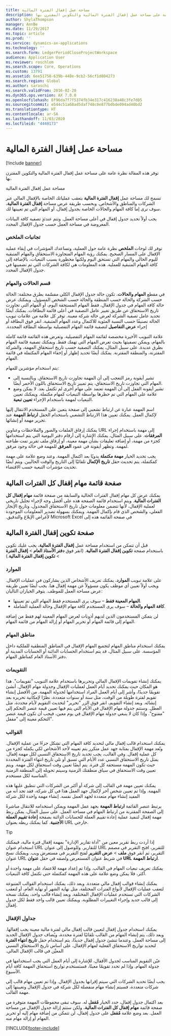 ```yaml
---
title: مساحة عمل إقفال الفترة المالية
description: توفر هذه المقالة نظرة عامة على مساحة عمل إقفال الفترة المالية‬ والتكوين المقترن بها.
author: ShylaThompson
manager: AnnBe
ms.date: 11/29/2017
ms.topic: article
ms.prod: ''
ms.service: dynamics-ax-applications
ms.technology: ''
ms.search.form: LedgerPeriodCloseProjectWorkspace
audience: Application User
ms.reviewer: roschlom
ms.search.scope: Core, Operations
ms.custom: 13791
ms.assetid: 6ee51758-639b-448e-9cb2-56cf1d804273
ms.search.region: Global
ms.author: saraschi
ms.search.validFrom: 2016-02-28
ms.dyn365.ops.version: AX 7.0.0
ms.openlocfilehash: 6f96da7f7f5374fb34e317c416238a48c3fe7d05
ms.sourcegitcommit: e544c51a68ad5daf748c0e877bdbde094ad40bd2
ms.translationtype: HT
ms.contentlocale: ar-SA
ms.lasthandoff: 11/03/2020
ms.locfileid: "4440173"
---
```

# <a name="financial-period-close-workspace"></a>مساحة عمل إقفال الفترة المالية

[!include [banner](../includes/banner.md)]

توفر هذه المقالة نظرة عامة على مساحة عمل إقفال الفترة المالية‬ والتكوين المقترن بها.

مساحة عمل إقفال الفترة المالية

تسمح لك مساحة عمل **إقفال الفترة المالية** بتعقب عملياتك الخاصة بالإقفال المالي عبر الشركات والمناطق والأشخاص. وبحسب طريقة عرض مساحة **إقفال الفترة المالية**، سوف ترى إما كافة المهام والحالات الخاصة بجدول إقفال، أو المهام التي تم تعيينها لك. 

يجب أولاً تحديد جدول إقفال في أعلى مساحة العمل. وتتم عندئذٍ تصفية كافة البيانات المعروضة في مساحة العمل حسب جدول الإقفال المحدد.

### <a name="summary-tiles"></a>تجانبات الملخص

توفر لك لوحات **الملخص** نظرة عامة حول العملية، وتساعدك المؤشرات في إبقاء عملية الإقفال على المسار الصحيح. يمكنك رؤية المهام المتجاوزة الاستحقاق والمهام المتبقية لليوم الحالي والمهام التي تستحق اليوم ولكنها محظورة بسبب التبعيات، بالإضافة إلى كافة المهام المتبقية للعملية. هذه المعلومات هي لكافة الشركات التي تم تضمينها في جدول الإقفال المحدد.

### <a name="tasks-and-status-section"></a>قسم الحالات والمهام

في مقطع **المهام والحالات**، تكون حالة جدول الإقفال الكلي مقسّمة بطرق مختلفة: الحالة حسب الشركة والحالة حسب المنطقة والحالة حسب الشخص المسؤول. ويمكنك عرض حالة كافة المهام في جدول الإقفال، فقط المهام المستحقة اليوم، أو المهام التي تجاوزت تاريخ الاستحقاق عن طريق تغيير عامل التصفية في أعلى قائمة البطاقات. يمكنك أيضًا تحديد عامل تصفية الشركة لعرض حالة شركة معينة. توفر كل علامة من علامات تبويب الحالة تصنيفًا حسب النسبة المئوية للاكتمال وعدد المهام المتبقية. انقر فوق البطاقة أو إجراء‬ **عرض التفاصيل‬‏‫** لتصفية قائمة المهام التفصيلية بواسطة البطاقة المحددة. 

علامة التبويب الأخيرة مخصصة لقائمة المهام التفصيلية. وتعرض هذه القائمة قائمة كاملة بالمهام، ويمكن تصفيتها بحيث تعرض المهام التي تهمك فقط. ويمكنك تصفية قائمة المهام بطرق عديدة.‬ على سبيل المثال، يمكنك التصفية حسب تاريخ استحقاق المهمة، والشركة المقترنة، والمنطقة المقترنة. يمكنك أيضًا تحديد إظهار أو إخفاء المهام المكتملة في قائمة المهام.‬ 

يتم استخدام مؤشرين للمهام:

-   تشير أيقونة رمز التعجب إلى أن المهمة تجاوزت تاريخ الاستحقاق. وبالنسبة إلى المهام التي تجاوزت تاريخ الاستحقاق، يتم تمييز تاريخ الاستحقاق باللون الأحمر أيضًا.‬
-   تشير أيقونة القفل إلى أن المهمة تعتمد على مهام أخرى لم تكتمل بعد. لا يمكن وضع علامة على المهام التي تم حظرها بواسطة التبعيات كمهام مكتملة. ويمكنك تعيين التبعيات لمهمة باستخدام الإجراء **تعيين تبعية**.

اسم المهمة عبارة عن ارتباط تشعبي إلى صفحة يتعين على المستخدم الانتقال إليها لإكمال العمل. يمكنك تعيين هذا الارتباط التشعبي باستخدام الحقل **ارتباط المهمة** عند تحرير مهمة أو إنشائها. 

يمكنك إرفاق الملفات والصور والملاحظات وعناوين URL إلى مهمة باستخدام إجراء **المرفقات**. على سبيل المثال، يمكنك الإشارة إلى أرقام دفتر اليومية التي يتم استخدامها كجزء من مهمة، أو إضافة تعليقات بشأن مهمة معينة، أو إرفاق ملف تقرير تمت طباعته لمهمة. وتظهر أيقونة في عمود **المرفق** للمهمة في حالة وجود مرفق. 

يجب تحديد الخيار **مهمة مكتملة** يدويًا بعد اكتمال المهمة. وعند وضع علامة على مهمة كمكتملة، يتم تحديث حقل **تاريخ الإكمال** تلقائيًا إلى التاريخ والوقت الحاليين. ويتم أيضًا تحديث مؤشرات التبعية حسب الاقتضاء.‬

## <a name="all-financial-period-close-tasks-list-page"></a>صفحة قائمة مهام إقفال كل الفترات المالية
يمكنك عرض كل مهام إقفال الفترات الحالية والسابقة من صفحة قائمة **مهام إقفال كل الفترات المالية‬‏‫**. ويتم استخدام قائمة الصفحة هذه على أفضل وجه لإجراء تحليل تاريخي لعملية الإقفال، لأنها تتضمن معلومات حول تاريخ الاستحقاق المجدول، وتاريخ الإنجاز الفعلي، والشخص الذي قام بإكمال المهمة. ويمكنك بسهولة تصدير المعلومات الموجودة في صفحة القائمة هذه إلى Microsoft Excel لأغراض الإبلاغ والتدقيق.‬

## <a name="financial-period-close-configuration-page"></a>صفحة تكوين إقفال الفترة المالية
قبل أن تتمكن من استخدام مساحة عمل **إقفال الفترة المالية**، يجب عليك تكوين باستخدام صفحة **تكوين إقفال الفترة المالية**. (انقر فوق **دفتر الأستاذ العام** &gt; **إقفال الفترة** &gt; **تكوين إقفال الفترة المالية**.)

### <a name="resources"></a>الموارد

على علامة تبويب **الموارد**، يمكنك تعريف الأشخاص الذين يشاركون في عمليات الإقفال. ويجب أولاً تعيين أي موظف يكون مسؤولاً عن مهمة إقفال هنا.‬ يجب أيضًا تعيين طريقة عرض مساحة العمل للموظف. يتوفر الخياران التاليان:

-   **المهام المعينة فقط** – سوف يرى المستخدم فقط المهام التي تم تعيينها.
-   **كافة المهام والحالة** – سوف يرى المستخدم كافة مهام الإقفال وحالة العملية الشاملة.

لن يتمكن المستخدمون الذين لديهم أذونات لعرض المهام المعينة لهم فقط من إضافة المهام إلى قائمة المهام أو تحرير المهام أو إزالة المهام من قائمة المهام.

### <a name="task-areas"></a>مناطق المهام

يمكنك استخدام مناطق المهام لتجميع المهام الإقفال في المناطق المنطقية للملكية داخل المؤسسة. على سبيل المثال، قد يتم استخدام الحسابات الدائنة أو الحسابات المدينة أو دفتر الأستاذ العام كمناطق المهام.

### <a name="calendars"></a>التقويمات

يمكنك إنشاء تقويمات الإقفال المالي وتحريرها باستخدام علامة التبويب "تقويمات". هذا هو المكان حيث يمكنك تحديد أيام العمل لعمليات الإقفال وجدولة مهام الإقفال.  أنشئ تقويمًا جديدًا، وأشر إلى أيام العمل المراد استخدامها لجدولة المهمة.  من الأفضل إنشاء تقويم لفترة طويلة من الوقت، مثل سنة أو سنوات متعددة، نظرًا لإمكانية تحريره بعد إنشائه.  وبعد إنشاء التقويم، انقر فوق الزر "تحرير" لتحديث التقويم لأيام محددة، مثل العطل.  وستتم جدولة مهام الإقفال في الأيام التي يتم فيها تعيين قيمة عنصر التحكم إلى "مفتوح".  وإذا كان لا ينبغي جدولة مهام الإقفال في يوم معين، فيجب أن تكون قيمة عنصر التحكم معينة إلى "مقفل".

### <a name="templates"></a>القوالب

يمكنك استخدام قالب إقفال مالي لتحديد كافة المهام التي تشكل جزءًا من عملية الإقفال. وتُعد مهمة الإقفال بمثابة جهد عمل متكرر يتم تعيينه لأحد الأشخاص لكي يكمله كجزء من كل عملية إقفال. وفي القالب، يجب تحديد تاريخ الاستحقاق النسبي لكل مهمة إقفال. يمثل تاريخ الاستحقاق النسبي عدد الأيام التي تسبق أو تلي تاريخ انتهاء الفترة المحددة حيث تكون المهمة مستحقة كل فترة. يتم أيضًا تعيين وقت استحقاق لكل مهمة. ويتم تعيين وقت الاستحقاق في سياق منطقتك الزمنية وسيتم تحويله إلى المنطقة الزمنية المناسبة لكل مستخدم.‬ 

يمكنك تعيين مهمة في القالب إلى شركة أو أكثر من الشركات التي تنطبق عليها هذه المهمة. وإذا تم تعيين شخص آخر لإكمال جهد العمل هذا في كل شركة، فقد تجد أنه من المفيد إنشاء مهام متعددة لجهد العمل نفسه.‬ إنشاء مهمة واحدة لكل شركة 

يرتبط عنصر القائمة **ارتباط المهمة** بجهد عمل المهمة ويمكن استخدامه للانتقال مباشرةً إلى الصفحة المقترنة من ارتباط المهام في مساحة العمل. على سبيل المثال، يمكن ربط مهمة إقفال لتنفيذ عملية إعادة تقييم العملة للحسابات الدائنة بصفحة **إعادة تقييم العملة الأجنبية**. كما يمكنك ربطه بعنوان URL خارجي. 

> [!TIP]
> إذا أردت ربط تقرير معين من "أداة تقارير الإدارة" بمهمة إقفال فترة مالية، فيمكنك استخدام عنوان URL للتقارير. وللوصول إلى عنوان URL للتقرير، افتح التقرير في مصمم التقرير، ثم انقر فوق **ملف** &gt; **عرض التقرير** لفتح التقرير في مستعرض ويب. ويمكنك نسخ عنوان URL في شريط عنوان المستعرض ولصقه في حقل **عنوان URL** **ارتباط المهمة**. 

يمكنك تعريف تبعيات المهام في القالب. وإذا تم إعداد مهمة للاعتماد على مهمة واحدة أو أكثر، فلا يمكن وضع علامة على هذه المهمة كمكتملة حتى تكتمل كافة التبعيات. 

يمكنك إنشاء قوالب إقفال مالي متعددة. وبعد ذلك، يمكنك استخدام القوالب المتنوعة لتعقب عمليات الإقفال لأنواع الفترات المختلفة، مثل نهاية الشهر أو نهاية العام، أو لتعقب الشركات التي تستخدم عمليات الإقفال المختلفة. وبعد إنشاء قالب واحد، يمكنك نسخه إلى قالب جديد وإجراء التغييرات المطلوبة. ويمكنك تعيين قالب واحد فقط لكل جدول إقفال.‬

### <a name="closing-schedules"></a>جداول الإقفال

يمكنك استخدام جدول إقفال لتعيين قالب إقفال مالي لفترة مالية معينة يجب إقفالها. وبعد ذلك، يتم إنشاء المهام من القالب تلقائيًا لفترة محددة، ويُضاف جدول الإقفال الجديد إلى مساحة العمل. وعندما تنشئ جدول إقفال جديدًا، يتم استخدام حقل **تاريخ انتهاء الفترة‬‏‫** لتحديد تواريخ الاستحقاق الفعلية لمهام الإقفال، على أساس تاريخ الاستحقاق النسبي المعيَّن في قالب الإقفال المالي. 

عيّن التقويم المناسب لجدول الأقفال، للإشارة إلى أيام العمل التي يجب استخدامها في جدولة المهام. وإذا لم تحدد تقويمًا معينًا، فستستخدم تواريخ استحقاق المهمة كافة أيام الأسبوع.‬ 

يجب أيضًا تحديد الشركات التي سيتم إقرانها بجدول الإقفال. وإذا تم تعيين مهام قالب إلى شركات متعددة، فسيتم إنشاء مهام منفصلة لكل شركة في جدول الإقفال وتعيينها إلى مهمة القالب.‬ 

بعد اكتمال جدول إقفال، حدد الخيار **مُقفل‬** له. سوف تبقى محفوظات المهمة متوفرة من صفحة قائمة **مهام إقفال كل الفترات المالية**، ولكن ستتم إزالة جدول الإقفال من مساحة العمل. بعد وضع علامة **مُقفل‬** على جدول إقفال، لن تتمكن من إضافة مهام إليه أو تحرير المهام أو إزالة مهام منه.





[!INCLUDE[footer-include](../../includes/footer-banner.md)]